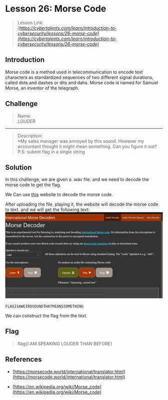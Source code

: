 # Lesson 26: Morse Code

> Lesson Link:\
> *[https://cybertalents.com/learn/introduction-to-cybersecurity/lessons/26-morse-code](https://cybertalents.com/learn/introduction-to-cybersecurity/lessons/26-morse-code)*

## Introduction

Morse code is a method used in telecommunication to encode text characters as standardized sequences of two different signal durations, called dots and dashes or dits and dahs. Morse code is named for Samuel Morse, an inventor of the telegraph.

## Challenge

> Name:\
> *LOUDER*

---

> Description:\
> *My sales manager was annoyed by this sound. However my accountant thought it might mean something. Can you figure it out? P.S: submit flag in a single string

## Solution

In this challenge, we are given a .wav file. and we need to decode the morse code to get the flag.

We Can use [this](https://morsecode.world/international/decoder/audio-decoder-adaptive.html) website to decode the morse code.

After uploading the file, playing it, the website will decode the morse code to text. and we will get the following text:
![alt](../assets/CybertTalents/Louder/Louder.png)

```text
FLAGISAWEIRDSOUNDTHATMEANSSOMETHING
```

We can construct the flag from the text.

## Flag

> flag{I AM SPEAKING LOUDER THAN BEFORE}

## References

- [https://morsecode.world/international/translator.html](https://morsecode.world/international/translator.html)

- [https://en.wikipedia.org/wiki/Morse_code](https://en.wikipedia.org/wiki/Morse_code)
